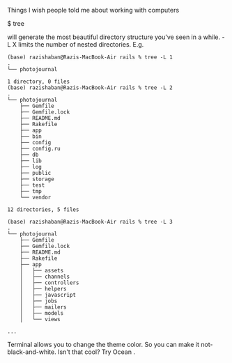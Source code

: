 Things I wish people told me
about working with computers



$ tree

will generate the most beautiful directory structure you've seen in a while. -L X limits the number of nested directories. E.g. 
```
(base) razishaban@Razis-MacBook-Air rails % tree -L 1
.
└── photojournal
```
```
1 directory, 0 files
(base) razishaban@Razis-MacBook-Air rails % tree -L 2
.
└── photojournal
    ├── Gemfile
    ├── Gemfile.lock
    ├── README.md
    ├── Rakefile
    ├── app
    ├── bin
    ├── config
    ├── config.ru
    ├── db
    ├── lib
    ├── log
    ├── public
    ├── storage
    ├── test
    ├── tmp
    └── vendor

12 directories, 5 files
```
```
(base) razishaban@Razis-MacBook-Air rails % tree -L 3
.
└── photojournal
    ├── Gemfile
    ├── Gemfile.lock
    ├── README.md
    ├── Rakefile
    ├── app
    │   ├── assets
    │   ├── channels
    │   ├── controllers
    │   ├── helpers
    │   ├── javascript
    │   ├── jobs
    │   ├── mailers
    │   ├── models
    │   └── views

...
```


Terminal allows you to change the theme color. So you can make it not-black-and-white. Isn't that cool? 
Try Ocean . 

